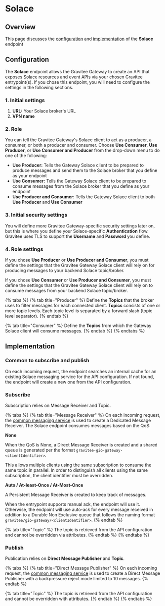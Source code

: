 # Solace

## Overview

This page discusses the [configuration](solace.md#configuration) and [implementation](solace.md#implementation) of the **Solace** endpoint

## Configuration

The **Solace** endpoint allows the Gravitee Gateway to create an API that exposes Solace resources and event APIs via your chosen Gravitee entrypoint(s). If you chose this endpoint, you will need to configure the settings in the following sections.

### 1. Initial settings

1. **URL:** Your Solace broker's URL
2. **VPN name**

### 2. Role

You can tell the Gravitee Gateway's Solace client to act as a producer, a consumer, or both a producer and consumer. Choose **Use Consumer**, **Use Producer**, or **Use Consumer and Producer** from the drop-down menu to do one of the following:

* **Use Producer:** Tells the Gateway Solace client to be prepared to produce messages and send them to the Solace broker that you define as your endpoint
* **Use Consumer:** Tells the Gateway Solace client to be prepared to consume messages from the Solace broker that you define as your endpoint
* **Use Producer and Consumer:** Tells the Gateway Solace client to both **Use Producer** and **Use Consumer**

### 3. Initial security settings

You will define more Gravitee Gateway-specific security settings later on, but this is where you define your Solace-specific **Authentication** flow. Gravitee uses TLS to support the **Username** and **Password** you define.

### 4. Role settings

If you chose **Use Producer** or **Use Producer and Consumer**, you must define the settings that the Gravitee Gateway Solace client will rely on for producing messages to your backend Solace topic/broker.

If you chose **Use Consumer** or **Use Producer and Consumer**, you must define the settings that the Gravitee Gateway Solace client will rely on to consume messages from your backend Solace topic/broker.&#x20;

{% tabs %}
{% tab title="Producer" %}
Define the **Topics** that the broker uses to filter messages for each connected client. **Topics** consists of one or more topic levels. Each topic level is separated by a forward slash (topic level separator).
{% endtab %}

{% tab title="Consumer" %}
Define the **Topics** from which the Gateway Solace client will consume messages.
{% endtab %}
{% endtabs %}

## Implementation

### Common to subscribe and publish

On each incoming request, the endpoint searches an internal cache for an existing Solace messaging service for the API configuration. If not found, the endpoint will create a new one from the API configuration.

### Subscribe

Subscription relies on Message Receiver and Topic.

{% tabs %}
{% tab title="Message Receiver" %}
On each incoming request, the [common messaging service](solace.md#common-to-subscribe-and-publish-1) is used to create a Dedicated Message Receiver. The Solace endpoint consumes messages based on the QoS:

**None**

When the QoS is None, a Direct Message Receiver is created and a shared queue is generated per the format `gravitee-gio-gateway-<clientIdentifier>`.

This allows multiple clients using the same subscription to consume the same topic in parallel. In order to distinguish all clients using the same subscription, the client identifier must be overridden.

**Auto / At-least-Once / At-Most-Once**

A Persistent Message Receiver is created to keep track of messages.

When the entrypoint supports manual ack, the endpoint will use it. Otherwise, the endpoint will use auto-ack for every message received in addition to a Durable Non Exclusive queue that follows the naming format `gravitee/gio-gateway/<clientIdentifier>`.
{% endtab %}

{% tab title="Topic" %}
The topic is retrieved from the API configuration and cannot be overridden via attributes.
{% endtab %}
{% endtabs %}

### Publish

Publication relies on **Direct Message Publisher** and **Topic**.

{% tabs %}
{% tab title="Direct Message Publisher" %}
On each incoming request, the [common messaging service](solace.md#common-to-subscribe-and-publish-1) is used to create a Direct Message Publisher with a backpressure reject mode limited to 10 messages.
{% endtab %}

{% tab title="Topic" %}
The topic is retrieved from the API configuration and cannot be overridden with attributes.
{% endtab %}
{% endtabs %}
